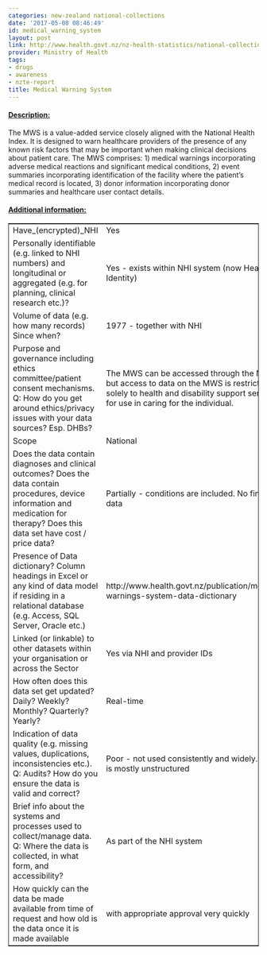 ```yaml
---
categories: new-zealand national-collections
date: '2017-05-08 08:46:49'
id: medical_warning_system
layout: post
link: http://www.health.govt.nz/nz-health-statistics/national-collections-and-surveys/collections/medical-warning-system
provider: Ministry of Health
tags:
- drugs
- awareness
- nzte-report
title: Medical Warning System
---
```



 <h4> <u>Description:</u> </h4>
The MWS is a value-added service closely aligned with the National Health Index. It is designed to warn healthcare providers of the presence of any known risk factors that may be important when making clinical decisions about patient care.
The MWS comprises:
1) medical warnings incorporating adverse medical reactions and significant medical conditions,
2) event summaries incorporating identification of the facility where the patient’s medical record is located,
3) donor information incorporating donor summaries and healthcare user contact details.
 <h4> <u>Additional information:</u> </h4>
 <table style="border: 1px solid">
 <tr> <td width="40%">Have_(encrypted)_NHI</td> <td>Yes</td> </tr>
 <tr> <td width="40%">Personally identifiable (e.g. linked to NHI numbers) and longitudinal or aggregated (e.g. for planning, clinical research etc.)?</td> <td>Yes - exists within NHI system (now Health Identity)</td> </tr>
 <tr> <td width="40%">Volume of data (e.g. how many records)
Since when?</td> <td>1977 - together with NHI</td> </tr>
 <tr> <td width="40%">Purpose and governance including ethics committee/patient consent mechanisms. Q: How do you get around ethics/privacy issues with your data sources? Esp. DHBs?</td> <td>The MWS can be accessed through the NHI, but access to data on the MWS is restricted solely to health and disability support services for use in caring for the individual. </td> </tr>
 <tr> <td width="40%">Scope</td> <td>National</td> </tr>
 <tr> <td width="40%">Does the data contain diagnoses and clinical outcomes?
Does the data contain procedures, device information and medication for therapy?
Does this data set have cost / price data?</td> <td>Partially - conditions are included. No financial data</td> </tr>
 <tr> <td width="40%">Presence of Data dictionary? Column headings in Excel or any kind of data model if residing in a relational database (e.g. Access, SQL Server, Oracle etc.) </td> <td>http://www.health.govt.nz/publication/medical-warnings-system-data-dictionary</td> </tr>
 <tr> <td width="40%">Linked (or linkable) to other datasets within your organisation or across the Sector</td> <td>Yes via NHI and provider IDs</td> </tr>
 <tr> <td width="40%">How often does this data set get updated? Daily? Weekly? Monthly? Quarterly? Yearly?</td> <td>Real-time</td> </tr>
 <tr> <td width="40%">Indication of data quality (e.g. missing values, duplications, inconsistencies etc.). Q: Audits? How do you ensure the data is valid and correct?</td> <td>Poor - not used consistently and widely. Data is mostly unstructured</td> </tr>
 <tr> <td width="40%">Brief info about the systems and processes used to collect/manage data. Q: Where the data is collected, in what form, and accessibility?</td> <td>As part of the NHI system</td> </tr>
 <tr> <td width="40%">How quickly can the data be made available from time of request and how old is the data once it is made available</td> <td>with appropriate approval very quickly</td> </tr>
 </table>